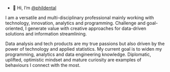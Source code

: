 - 👋 Hi, I’m [@phildental](https://www.linkedin.com/in/felipemarqueseth/)

I am a versatile and multi-disciplinary professional mainly working with technology, innovation, analytics and programming. 
Challenge and goal-oriented, I generate value with creative approaches for data-driven solutions and information streamlining. 

Data analysis and tech products are my true passions but also driven by the power of technology and applied statistics. My current goal is to widen my programming, analytics and data engineering knowledge. Diplomatic, uplifted, optimistic mindset and mature curiosity are examples of behaviours I connect with the most.
